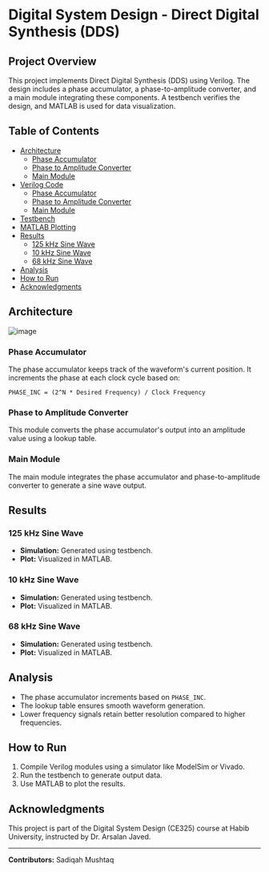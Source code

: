 # Digital System Design - Direct Digital Synthesis (DDS)

## Project Overview
This project implements Direct Digital Synthesis (DDS) using Verilog. The design includes a phase accumulator, a phase-to-amplitude converter, and a main module integrating these components. A testbench verifies the design, and MATLAB is used for data visualization.

## Table of Contents
- [Architecture](#architecture)
  - [Phase Accumulator](#phase-accumulator)
  - [Phase to Amplitude Converter](#phase-to-amplitude-converter)
  - [Main Module](#main-module)
- [Verilog Code](#verilog-code)
  - [Phase Accumulator](#phase-accumulator-code)
  - [Phase to Amplitude Converter](#phase-to-amplitude-code)
  - [Main Module](#main-module-code)
- [Testbench](#testbench)
- [MATLAB Plotting](#matlab-plotting)
- [Results](#results)
  - [125 kHz Sine Wave](#125-khz-sine-wave)
  - [10 kHz Sine Wave](#10-khz-sine-wave)
  - [68 kHz Sine Wave](#68-khz-sine-wave)
- [Analysis](#analysis)
- [How to Run](#how-to-run)
- [Acknowledgments](#acknowledgments)

## Architecture
![image](https://github.com/user-attachments/assets/65f42e34-b226-43f3-bbf8-ffba88d02b39)

### Phase Accumulator
The phase accumulator keeps track of the waveform's current position. It increments the phase at each clock cycle based on:

```
PHASE_INC = (2^N * Desired Frequency) / Clock Frequency
```

### Phase to Amplitude Converter
This module converts the phase accumulator's output into an amplitude value using a lookup table.

### Main Module
The main module integrates the phase accumulator and phase-to-amplitude converter to generate a sine wave output.

## Results
### 125 kHz Sine Wave
- **Simulation:** Generated using testbench.
- **Plot:** Visualized in MATLAB.

### 10 kHz Sine Wave
- **Simulation:** Generated using testbench.
- **Plot:** Visualized in MATLAB.

### 68 kHz Sine Wave
- **Simulation:** Generated using testbench.
- **Plot:** Visualized in MATLAB.

## Analysis
- The phase accumulator increments based on `PHASE_INC`.
- The lookup table ensures smooth waveform generation.
- Lower frequency signals retain better resolution compared to higher frequencies.

## How to Run
1. Compile Verilog modules using a simulator like ModelSim or Vivado.
2. Run the testbench to generate output data.
3. Use MATLAB to plot the results.

## Acknowledgments
This project is part of the Digital System Design (CE325) course at Habib University, instructed by Dr. Arsalan Javed.

---
**Contributors:** Sadiqah Mushtaq

